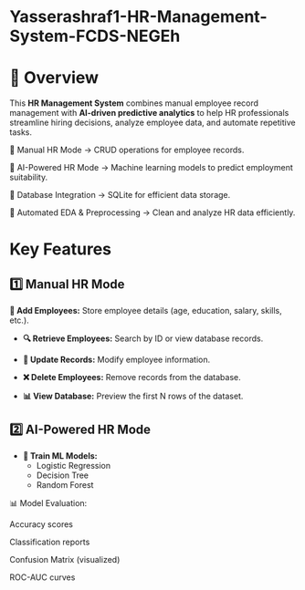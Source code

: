 # Yasserashraf1-HR-Management-System-FCDS-NEGEh
# 📌 Overview 

This **HR Management System** combines manual employee record management with **AI-driven predictive analytics** to help HR professionals streamline hiring decisions, analyze employee data, and automate repetitive tasks. 

🔹 Manual HR Mode → CRUD operations for employee records. 

🔹 AI-Powered HR Mode → Machine learning models to predict employment suitability. 

🔹 Database Integration → SQLite for efficient data storage. 

🔹 Automated EDA & Preprocessing → Clean and analyze HR data efficiently. 

# Key Features
## 1️⃣ Manual HR Mode
**📝 Add Employees:** Store employee details (age, education, salary, skills, etc.). 

* **🔍 Retrieve Employees:** Search by ID or view database records. 

* **🔄 Update Records:** Modify employee information. 

* **❌ Delete Employees:** Remove records from the database. 

* **📊 View Database:** Preview the first N rows of the dataset.

## 2️⃣ AI-Powered HR Mode
* **🤖 Train ML Models:**
  * Logistic Regression
  * Decision Tree
  * Random Forest

📊 Model Evaluation:

Accuracy scores

Classification reports

Confusion Matrix (visualized)

ROC-AUC curves
